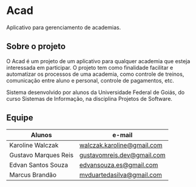 # Acad

Aplicativo para gerenciamento de academias.

## Sobre o projeto

O Acad é um projeto de um aplicativo para qualquer academia que esteja interessada em participar. O projeto tem como finalidade 
facilitar e automatizar os processos de uma academia, como controle de treinos, comunicação entre aluno e personal, 
controle de pagamentos, etc. 

Sistema desenvolvido por alunos da Universidade Federal de Goiás, do curso Sistemas de Informação, na disciplina Projetos
de Software.

## Equipe
Alunos                 | e-mail
---------------------  | ---------------------------------------
Karoline Walczak       | [walczak.karoline@gmail.com](url)
Gustavo Marques Reis   | [gustavomreis.dev@gmail.com](url)
Edvan Santos Souza     | [edvansouza.es@gmail.com](url)
Marcus Brandão         | [mvduartedasilva@gmail.com](url)
